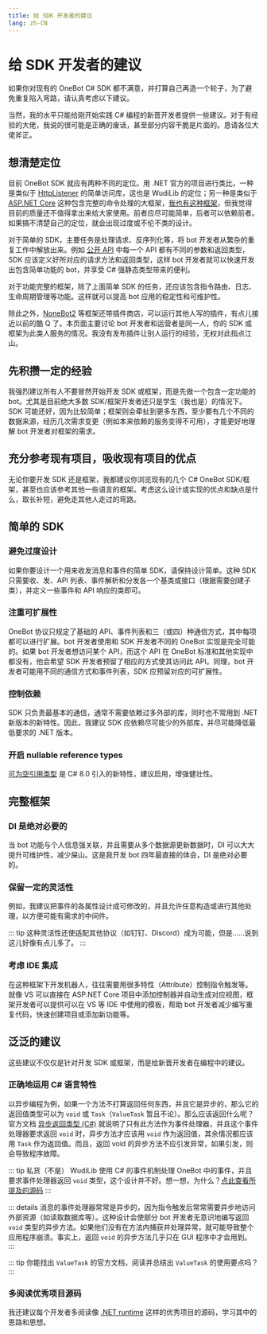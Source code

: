 ```yaml
---
title: 给 SDK 开发者的建议
lang: zh-CN
---
```

# 给 SDK 开发者的建议
如果你对现有的 OneBot C# SDK 都不满意，并打算自己再造一个轮子，为了避免重复陷入弯路，请认真考虑以下建议。

当然，我的水平只能给刚开始实践 C# 编程的新晋开发者提供一些建议。对于有经验的大佬，我说的很可能是正确的废话，甚至部分内容干脆是片面的。恳请各位大佬斧正。

## 想清楚定位
目前 OneBot SDK 就应有两种不同的定位。用 .NET 官方的项目进行类比，一种是类似于 [HttpListener](https://docs.microsoft.com/en-us/dotnet/api/system.net.httplistener) 的简单访问库，这也是 WudiLib 的定位；另一种是类似于 [ASP.NET Core](https://dotnet.microsoft.com/apps/aspnet) 这种包含完整的命令处理的大框架，[我也有这种框架](https://github.com/b11p/OsuQqBotForNewbieGroup/tree/master/Bleatingsheep.NewHydrant.Bot)，但我觉得目前的质量还不值得拿出来给大家使用。前者应尽可能简单，后者可以依赖前者。如果搞不清楚自己的定位，就会出现过度或不伦不类的设计。

对于简单的 SDK，主要任务是处理请求、反序列化等，将 bot 开发者从繁杂的重复工作中解放出来。例如 [公开 API](https://github.com/howmanybots/onebot/blob/master/v11/specs/api/public.md) 中每一个 API 都有不同的参数和返回类型，SDK 应该定义好所对应的请求方法和返回类型，这样 bot 开发者就可以快速开发出包含简单功能的 bot，并享受 C# 强静态类型带来的便利。

对于功能完整的框架，除了上面简单 SDK 的任务，还应该包含指令路由、日志、生命周期管理等功能。这样就可以提高 bot 应用的稳定性和可维护性。

除此之外，[NoneBot2](https://v2.nonebot.dev/) 等框架还带插件商店，可以运行其他人写的插件，有点儿接近以前的酷 Q 了。本页面主要讨论 bot 开发者和运营者是同一人，你的 SDK 或框架为此类人服务的情况。我没有发布插件让别人运行的经验，无权对此指点江山。

## 先积攒一定的经验
我强烈建议所有人不要冒然开始开发 SDK 或框架，而是先做一个包含一定功能的 bot。尤其是目前绝大多数 SDK/框架开发者还只是学生（我也是）的情况下。SDK 可能还好，因为比较简单；框架则会牵扯到更多东西，至少要有几个不同的数据来源，经历几次需求变更（例如本来依赖的服务变得不可用），才能更好地理解 bot 开发者对框架的需求。

## 充分参考现有项目，吸收现有项目的优点
无论你要开发 SDK 还是框架，我都建议你浏览现有的几个 C# OneBot SDK/框架，甚至也应该参考其他一些语言的框架。考虑这么设计或实现的优点和缺点是什么，取长补短，避免走其他人走过的弯路。

## 简单的 SDK
### 避免过度设计
如果你要设计一个用来收发消息和事件的简单 SDK，请保持设计简单。这种 SDK 只需要收、发、API 列表、事件解析和分发各一个基类或接口（根据需要创建子类），并定义一些事件和 API 响应的类即可。

### 注重可扩展性
OneBot 协议只规定了基础的 API、事件列表和三（或四）种通信方式，其中每项都可以进行扩展。bot 开发者使用和 SDK 开发者不同的 OneBot 实现是完全可能的。如果 bot 开发者想访问某个 API，而这个 API 在 OneBot 标准和其他实现中都没有，他会希望 SDK 开发者预留了相应的方式使其访问此 API。同理，bot 开发者可能用不同的通信方式和事件列表，SDK 应预留对应的可扩展性。

### 控制依赖
SDK 只负责最基本的通信，通常不需要依赖过多外部的库，同时也不常用到 .NET 新版本的新特性。因此，我建议 SDK 应依赖尽可能少的外部库，并尽可能降低最低要求的 .NET 版本。

### 开启 nullable reference types
[可为空引用类型](https://docs.microsoft.com/zh-cn/dotnet/csharp/nullable-references) 是 C# 8.0 引入的新特性，建议启用，增强健壮性。

## 完整框架
### DI 是绝对必要的
当 bot 功能与个人信息强关联，并且需要从多个数据源更新数据时，DI 可以大大提升可维护性，减少屎山。这是我开发 bot 四年最直接的体会，DI 是绝对必要的。

### 保留一定的灵活性
例如，我建议把事件的各属性设计成可修改的，并且允许任意构造或进行其他处理，以方便可能有需求的中间件。

::: tip
这种灵活性还使适配其他协议（如钉钉、Discord）成为可能，但是……说到这儿好像有点儿多了。
:::

### 考虑 IDE 集成
在这种框架下开发机器人，往往需要用很多特性（Attribute）控制指令触发等。就像 VS 可以直接在 ASP.NET Core 项目中添加控制器并自动生成对应视图，框架开发者可以提供可以在 VS 等 IDE 中使用的模板，帮助 bot 开发者减少编写重复代码，快速创建项目或添加新功能等。

## 泛泛的建议
这些建议不仅仅是针对开发 SDK 或框架，而是给新晋开发者在编程中的建议。

### 正确地运用 C# 语言特性
以异步编程为例，如果一个方法不打算返回任何东西，并且它是异步的，那么它的返回值类型可以为 `void` 或 `Task`（`ValueTask` 暂且不论）。那么应该返回什么呢？官方文档 [异步返回类型 (C#)](https://docs.microsoft.com/zh-cn/dotnet/csharp/programming-guide/concepts/async/async-return-types) 就说明了只有此方法作为事件处理器，并且这个事件处理器要求返回 `void` 时，异步方法才应该用 `void` 作为返回值，其余情况都应该用 `Task` 作为返回值。而且，返回 void 的异步方法不应引发异常，如果引发，则会导致程序故障。

::: tip 私货（不是）
WudiLib 使用 C# 的事件机制处理 OneBot 中的事件，并且要求事件处理器返回 `void` 类型，这个设计并不好。想一想，为什么？[点此查看所提及的源码](https://github.com/int-and-his-friends/Sisters.WudiLib/blob/d66504387f253b0c2d556806ff3fd4e6cd382fa8/Sisters.WudiLib/Posts/ApiPostListener.cs#L598)
:::

::: details
消息的事件处理器常常是异步的，因为指令触发后常常需要异步地访问外部资源（如读取数据库等）。这种设计会使部分 bot 开发者无意识地编写返回 `void` 类型的异步方法。如果他们没有在方法内捕获并处理异常，就可能导致整个应用程序崩溃。事实上，返回 `void` 的异步方法几乎只在 GUI 程序中才会用到。
:::

::: tip
你能找出 `ValueTask` 的官方文档，阅读并总结出 `ValueTask` 的使用要点吗？
:::

### 多阅读优秀项目源码
我还建议每个开发者多阅读像 [.NET runtime](https://github.com/dotnet/runtime) 这样的优秀项目的源码，学习其中的思路和思想。
